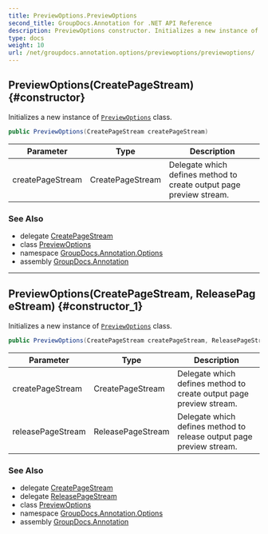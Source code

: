 ```yaml
---
title: PreviewOptions.PreviewOptions
second_title: GroupDocs.Annotation for .NET API Reference
description: PreviewOptions constructor. Initializes a new instance of PreviewOptions class
type: docs
weight: 10
url: /net/groupdocs.annotation.options/previewoptions/previewoptions/
---
```

## PreviewOptions(CreatePageStream) {#constructor}

Initializes a new instance of [`PreviewOptions`](../) class.

```csharp
public PreviewOptions(CreatePageStream createPageStream)
```

| Parameter | Type | Description |
| --- | --- | --- |
| createPageStream | CreatePageStream | Delegate which defines method to create output page preview stream. |

### See Also

* delegate [CreatePageStream](../../createpagestream/)
* class [PreviewOptions](../)
* namespace [GroupDocs.Annotation.Options](../../previewoptions/)
* assembly [GroupDocs.Annotation](../../../)

---

## PreviewOptions(CreatePageStream, ReleasePageStream) {#constructor_1}

Initializes a new instance of [`PreviewOptions`](../) class.

```csharp
public PreviewOptions(CreatePageStream createPageStream, ReleasePageStream releasePageStream)
```

| Parameter | Type | Description |
| --- | --- | --- |
| createPageStream | CreatePageStream | Delegate which defines method to create output page preview stream. |
| releasePageStream | ReleasePageStream | Delegate which defines method to release output page preview stream. |

### See Also

* delegate [CreatePageStream](../../createpagestream/)
* delegate [ReleasePageStream](../../releasepagestream/)
* class [PreviewOptions](../)
* namespace [GroupDocs.Annotation.Options](../../previewoptions/)
* assembly [GroupDocs.Annotation](../../../)


